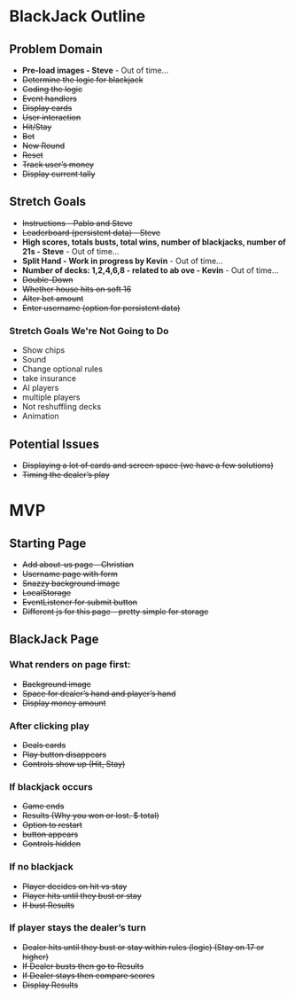 # BlackJack Outline

## Problem Domain
* **Pre-load images - Steve** - Out of time...
* ~~Determine the logic for blackjack~~
* ~~Coding the logic~~
* ~~Event handlers~~
* ~~Display cards~~
* ~~User interaction~~
* ~~Hit/Stay~~
* ~~Bet~~
* ~~New Round~~
* ~~Reset~~
* ~~Track user’s money~~
* ~~Display current tally~~

## Stretch Goals
* ~~Instructions - Pablo and Steve~~
* ~~Leaderboard (persistent data) - Steve~~
* **High scores, totals busts, total wins, number of blackjacks, number of 21s - Steve** - Out of time...
* **Split Hand - Work in progress by Kevin** - Out of time...
* **Number of decks: 1,2,4,6,8 - related to ab ove - Kevin** - Out of time...
* ~~Double-Down~~
* ~~Whether house hits on soft 16~~
* ~~Alter bet amount~~
* ~~Enter username (option for persistent data)~~

### Stretch Goals We're Not Going to Do
* Show chips
* Sound
* Change optional rules
* take insurance
* AI players
* multiple players
* Not reshuffling decks
* Animation


## Potential Issues
* ~~Displaying a lot of cards and screen space (we have a few solutions)~~
* ~~Timing the dealer’s play~~

# MVP

## Starting Page

* ~~Add about-us page - Christian~~
* ~~Username page with form~~
* ~~Snazzy background image~~
* ~~LocalStorage~~
* ~~EventListener for submit button~~
* ~~Different js for this page - pretty simple for storage~~

## BlackJack Page

### What renders on page first:
* ~~Background image~~
* ~~Space for dealer’s hand and player’s hand~~
* ~~Display money amount~~

### After clicking play
* ~~Deals cards~~
* ~~Play button disappears~~
* ~~Controls show up (Hit, Stay)~~

### If blackjack occurs
* ~~Game ends~~
* ~~Results (Why you won or lost. $ total)~~
* ~~Option to restart~~
* ~~button appears~~
* ~~Controls hidden~~

### If no blackjack
* ~~Player decides on hit vs stay~~
* ~~Player hits until they bust or stay~~
* ~~If bust Results~~

### If player stays the dealer’s turn
* ~~Dealer hits until they bust or stay within rules (logic) (Stay on 17 or higher)~~
* ~~If Dealer busts then go to Results~~
* ~~If Dealer stays then compare scores~~
* ~~Display Results~~
